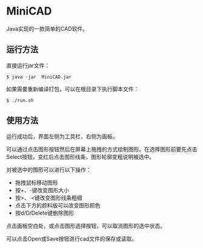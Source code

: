 # MiniCAD

Java实现的一款简单的CAD软件。

## 运行方法

直接运行jar文件：

```
$ java -jar  MiniCAD.jar
```

如果需要重新编译打包，可以在根目录下执行脚本文件：

```
$ ./run.sh
```

## 使用方法

运行成功后，界面左侧为工具栏，右侧为画板。

可以通过点击图形按钮然后在屏幕上拖拽的方式绘制图形。在选择图形前要先点击Select按钮，变红后点击图形线条，图形轮廓变粗说明被选中。

对被选中的图形可以进行以下操作：

- 拖拽鼠标移动图形
- 按+、-键改变图形大小
- 按>、 <键改变图形线条粗细
- 点击下方的颜料版可以改变图形颜色
- 按d/D/Delete键删除图形

点击画板空白处，或点击图形选择按钮，可以取消图形的选中状态。

可以点击Open或Save按钮进行cad文件的保存或读取。